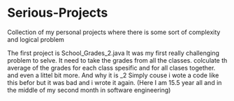 # Serious-Projects
Collection of my personal projects where there is some sort of complexity and logical problem

The first project is School_Grades_2.java
It was my first really challenging problem to selve.
It need to take the grades from all the classes.
colculate th average of the grades for each class spesific and for all clases together.
and even a littel bit more.
And why it is _2
Simply couse i wote a code like this befor but it was bad and i wrote it again.
(Here I am 15.5 year all and in the middle of my second month in software engineering)
